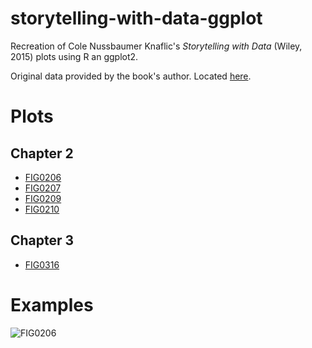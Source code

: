 # storytelling-with-data-ggplot
Recreation of Cole Nussbaumer Knaflic's _Storytelling with Data_ (Wiley, 2015) plots using R an ggplot2. 

Original data provided by the book's author. Located [here](http://www.storytellingwithdata.com/book/downloads).

# Plots
## Chapter 2

* [FIG0206](https://raw.githubusercontent.com/adamribaudo/storytelling-with-data-ggplot/master/plot%20output/FIG0206.png)
* [FIG0207](https://raw.githubusercontent.com/adamribaudo/storytelling-with-data-ggplot/master/plot%20output/FIG0207.png)
* [FIG0209](https://raw.githubusercontent.com/adamribaudo/storytelling-with-data-ggplot/master/plot%20output/FIG0209.png)
* [FIG0210](https://raw.githubusercontent.com/adamribaudo/storytelling-with-data-ggplot/master/plot%20output/FIG0210.png)

## Chapter 3

* [FIG0316](https://raw.githubusercontent.com/adamribaudo/storytelling-with-data-ggplot/master/plot%20output/FIG0316.png)

# Examples

![FIG0206](https://raw.githubusercontent.com/adamribaudo/storytelling-with-data-ggplot/master/plot%20output/FIG0206.png)
